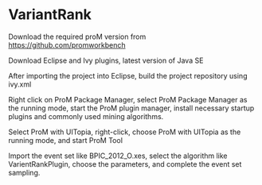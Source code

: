 # VariantRank
Download the required proM version from https://github.com/promworkbench

Download Eclipse and Ivy plugins, latest version of Java SE

After importing the project into Eclipse, build the project repository using ivy.xml

Right click on ProM Package Manager, select ProM Package Manager as the running mode, start the ProM plugin manager, install necessary startup plugins and commonly used mining algorithms.

Select ProM with UITopia, right-click, choose ProM with UITopia as the running mode, and start ProM Tool

Import the event set like BPIC_2012_O.xes, select the algorithm like VarientRankPlugin, choose the parameters, and complete the event set sampling.
